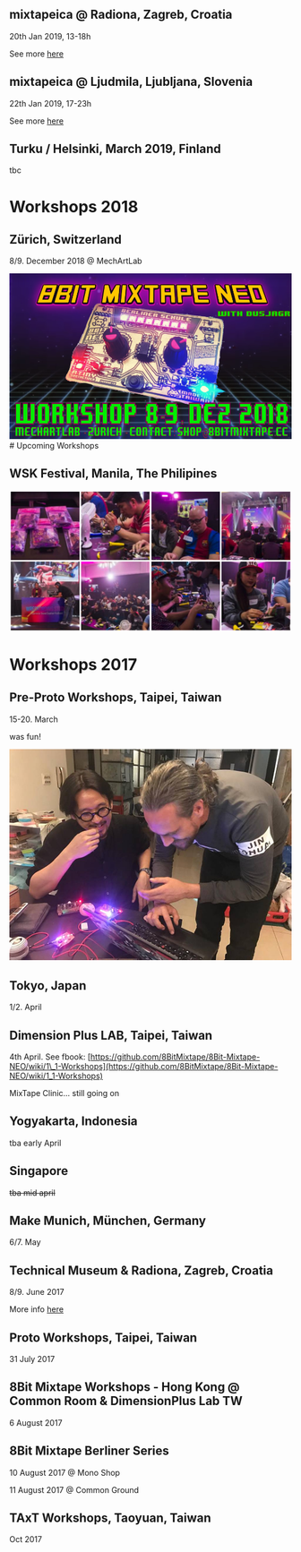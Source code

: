 ## mixtapeica @ Radiona, Zagreb, Croatia

20th Jan 2019, 13-18h

See more [here](http://wiki.8bitmixtape.cc/#/1_9-Mixtapeica-Zagreb-Ljubljana)

## mixtapeica @ Ljudmila, Ljubljana, Slovenia

22th Jan 2019, 17-23h

See more [here](http://wiki.8bitmixtape.cc/#/1_9-Mixtapeica-Zagreb-Ljubljana)

## Turku / Helsinki, March 2019, Finland

tbc


# Workshops 2018

## Zürich, Switzerland

8/9. December 2018 @ MechArtLab

![](/images/NEO_workshop-Zurich_fbook.png)# Upcoming Workshops


## WSK Festival, Manila, The Philipines

![](/images/WSK-mixtape_photos.png)

# Workshops 2017

## Pre-Proto Workshops, Taipei, Taiwan

15-20. March

was fun!

![What here?](images/photos/keith_dusjagr_mixtapeGeeking.jpg "Keith and dusjagr geeking with mixtapes")

## Tokyo, Japan

1/2. April

## Dimension Plus LAB, Taipei, Taiwan

4th April. See fbook: [https://github.com/8BitMixtape/8Bit-Mixtape-NEO/wiki/1\_1-Workshops](https://github.com/8BitMixtape/8Bit-Mixtape-NEO/wiki/1_1-Workshops)

MixTape Clinic... still going on

## Yogyakarta, Indonesia

tba early April

## Singapore

~~tba mid april~~

## Make Munich, München, Germany

6/7. May

## Technical Museum & Radiona, Zagreb, Croatia

8/9. June 2017

More info [here](https://github.com/8BitMixtape/8Bit-Mixtape-NEO/wiki/1_2-NeoCoco-Workshop-Zagreb)

## Proto Workshops, Taipei, Taiwan

31 July 2017

## 8Bit Mixtape Workshops - Hong Kong @ Common Room & DimensionPlus Lab TW

6 August 2017

## 8Bit Mixtape Berliner Series

10 August 2017 @ Mono Shop

11 August 2017 @ Common Ground

## TAxT Workshops, Taoyuan, Taiwan

Oct 2017

